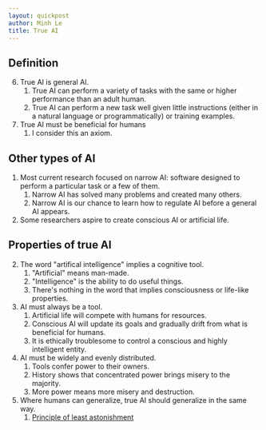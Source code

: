 ```yaml
---
layout: quickpost
author: Minh Le
title: True AI
---
```


## Definition

6. True AI is general AI.
    1. True AI can perform a variety of tasks with the same or higher performance than an adult human.
    1. True AI can perform a new task well given little instructions (either in a natural language or programmatically) or training examples.
3. True AI must be beneficial for humans
    1. I consider this an axiom.

## Other types of AI

1. Most current research focused on narrow AI: software designed to perform a particular task or a few of them.
    1. Narrow AI has solved many problems and created many others.
    2. Narrow AI is our chance to learn how to regulate AI before a general AI appears.
2. Some researchers aspire to create conscious AI or artificial life.

## Properties of true AI

2. The word "artifical intelligence" implies a cognitive tool.
    1. "Artificial" means man-made.
    1. "Intelligence" is the ability to do useful things.
    1. There's nothing in the word that implies consciousness or life-like properties.
4. AI must always be a tool.
    1. Artificial life will compete with humans for resources.
    1. Conscious AI will update its goals and gradually drift from what is beneficial for humans.
    1. It is ethically troublesome to control a conscious and highly intelligent entity.
5. AI must be widely and evenly distributed.
    1. Tools confer power to their owners.
    1. History shows that concentrated power brings misery to the majority.
    1. More power means more misery and destruction.
7. Where humans can generalize, true AI should generalize in the same way.
    1. [Principle of least astonishment](https://en.wikipedia.org/wiki/Principle_of_least_astonishment)